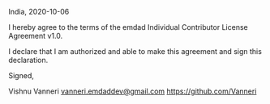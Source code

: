 India, 2020-10-06

I hereby agree to the terms of the emdad Individual Contributor License
Agreement v1.0.

I declare that I am authorized and able to make this agreement and sign this
declaration.

Signed,

Vishnu Vanneri vanneri.emdaddev@gmail.com https://github.com/Vanneri